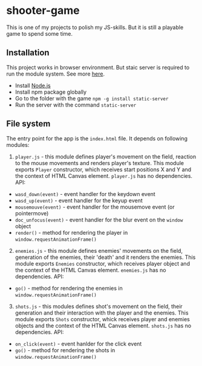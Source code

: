 # shooter-game
This is one of my projects to polish my JS-skills. But it is still a playable game to spend some time.

## Installation
This project works in browser environment. But staic server is required to run the module system.
See more [here](https://www.npmjs.com/package/static-server#getting-started).

* Install [Node.js](https://nodejs.org/en/)
* Install npm package globally
* Go to the folder with the game ```npm -g install static-server```
* Run the server with the command ```static-server```

## File system
The entry point for the app is the ```index.html``` file. It depends on following modules:

1. ```player.js``` - this module defines player's movement on the field, reaction to the mouse movements
and renders player's texture. This module exports ```Player``` constructor, which receives start
positions X and Y and the context of HTML Canvas element. ```player.js``` has no dependencies. API:
* ```wasd_down(event)``` - event handler for the keydown event
* ```wasd_up(event)``` - event handler for the keyup event
* ```mousemouve(event)``` - event handler for the mousemove event (or pointermove)
* ```doc_unfocus(event)``` - event handler for the blur event on the ```window``` object
* ```render()``` - method for rendering the player in ```window.requestAnimationFrame()```

2. ```enemies.js``` - this module defines enemies' movements on the field, generation of the enemies,
their 'death' and it renders the enemies. This module exports ```Enemies``` constructor, which receives
player object and the context of the HTML Canvas element. ```enemies.js``` has no dependencies. API:
* ```go()``` - method for rendering the enemies in ```window.requestAnimationFrame()```

3. ```shots.js``` - this modules defines shot's movement on the field, their generation and their interaction
with the player and the enemies. This module exports ```Shots``` constructor, whick receives player and enemies
objects and the context of the HTML Canvas element. ```shots.js``` has no dependencies. API:
* ```on_click(event)``` - event hanlder for the click event
* ```go()``` - method for rendering the shots in ```window.requestAnimationFrame()```